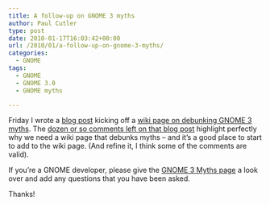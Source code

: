 ```yaml
---
title: A follow-up on GNOME 3 myths
author: Paul Cutler
type: post
date: 2010-01-17T16:03:42+00:00
url: /2010/01/a-follow-up-on-gnome-3-myths/
categories:
  - GNOME
tags:
  - GNOME
  - GNOME 3.0
  - GNOME myths

---
```

Friday I wrote a [blog post][1] kicking off a [wiki page on debunking GNOME 3 myths][2]. The [dozen or so comments left on that blog post][3] highlight perfectly why we need a wiki page that debunks myths &#8211; and it&#8217;s a good place to start to add to the wiki page. (And refine it, I think some of the comments are valid).

If you&#8217;re a GNOME developer, please give the [GNOME 3 Myths page][2] a look over and add any questions that you have been asked.

Thanks!

 [1]: http://www.paulcutler.org/blog/?p=1276
 [2]: http://live.gnome.org/GNOME3Myths
 [3]: http://www.paulcutler.org/blog/?p=1276#comments